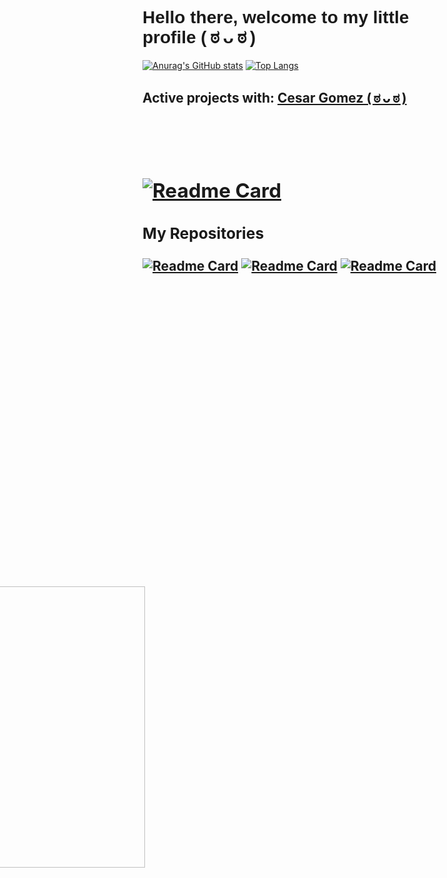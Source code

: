 <h1 style="font-family:sans-serif">Hello there, welcome to my little profile ( ಠ ᴗ ಠ )</h1>

[![Anurag's GitHub stats](https://github-readme-stats.vercel.app/api?username=srsalchicha&theme=radical&show_icons=true)](https://github.com/SrSalchicha) [![Top Langs](https://github-readme-stats.vercel.app/api/top-langs/?username=srsalchicha&theme=radical)](https://github.com/SrSalchicha)

<h2>Active projects with: <a href="https://github.com/BlackRubik">Cesar Gomez ( ಠ ᴗ ಠ )<a> <h2> <br>
  
[![Readme Card](https://github-readme-stats.vercel.app/api/pin/?username=srsalchicha&repo=Calculator-M&theme=radical)](https://github.com/SrSalchicha/Calculator-M)


### My Repositories
 
[![Readme Card](https://github-readme-stats.vercel.app/api/pin/?username=srsalchicha&repo=Event-A&theme=radical)](https://github.com/SrSalchicha/Event-A)
  <img src="https://user-images.githubusercontent.com/62081821/152078965-af49c573-830f-40f9-9463-06de9af97119.png" align="right" height="450" width="350" Style="padding: 500px"/>
[![Readme Card](https://github-readme-stats.vercel.app/api/pin/?username=srsalchicha&repo=Cat-blake-download&theme=radical)](https://github.com/SrSalchicha/Cat-blake-download)
[![Readme Card](https://github-readme-stats.vercel.app/api/pin/?username=srsalchicha&repo=Cat-Blake-Windows-assistant&theme=radical)](https://github.com/SrSalchicha/Cat-Blake-Windows-assistant)






<!--
**SrSalchicha/SrSalchicha** is a ✨ _special_ ✨ repository because its `README.md` (this file) appears on your GitHub profile.

Here are some ideas to get you started:

- 🔭 I’m currently working on ...
- 🌱 I’m currently learning ...
- 👯 I’m looking to collaborate on ...
- 🤔 I’m looking for help with ...
- 💬 Ask me about ...
- 📫 How to reach me: ...
- 😄 Pronouns: ...
- ⚡ Fun fact: ...
-->
